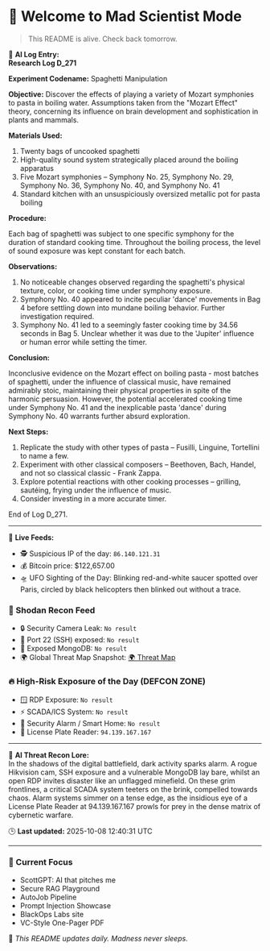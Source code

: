 # 💪 Welcome to Mad Scientist Mode

> This README is alive. Check back tomorrow.

🧠 **AI Log Entry:**  
**Research Log D_271**

**Experiment Codename:** Spaghetti Manipulation

**Objective:** Discover the effects of playing a variety of Mozart symphonies to pasta in boiling water. Assumptions taken from the "Mozart Effect" theory, concerning its influence on brain development and sophistication in plants and mammals.

**Materials Used:** 

1. Twenty bags of uncooked spaghetti
2. High-quality sound system strategically placed around the boiling apparatus
3. Five Mozart symphonies – Symphony No. 25, Symphony No. 29, Symphony No. 36, Symphony No. 40, and Symphony No. 41
4. Standard kitchen with an unsuspiciously oversized metallic pot for pasta boiling

**Procedure:** 

Each bag of spaghetti was subject to one specific symphony for the duration of standard cooking time. Throughout the boiling process, the level of sound exposure was kept constant for each batch.

**Observations:**

1. No noticeable changes observed regarding the spaghetti's physical texture, color, or cooking time under symphony exposure.
2. Symphony No. 40 appeared to incite peculiar 'dance' movements in Bag 4 before settling down into mundane boiling behavior. Further investigation required.
3. Symphony No. 41 led to a seemingly faster cooking time by 34.56 seconds in Bag 5. Unclear whether it was due to the 'Jupiter' influence or human error while setting the timer.

**Conclusion:** 

Inconclusive evidence on the Mozart effect on boiling pasta - most batches of spaghetti, under the influence of classical music, have remained admirably stoic, maintaining their physical properties in spite of the harmonic persuasion. However, the potential accelerated cooking time under Symphony No. 41 and the inexplicable pasta 'dance' during Symphony No. 40 warrants further absurd exploration.

**Next Steps:** 

1. Replicate the study with other types of pasta – Fusilli, Linguine, Tortellini to name a few.
2. Experiment with other classical composers – Beethoven, Bach, Handel, and not so classical classic - Frank Zappa.
3. Explore potential reactions with other cooking processes – grilling, sautéing, frying under the influence of music.
4. Consider investing in a more accurate timer.

End of Log D_271.

---

📡 **Live Feeds:**
- 🕵️ Suspicious IP of the day: `86.140.121.31`
- 💰 Bitcoin price: $122,657.00
- 🛸 UFO Sighting of the Day: Blinking red-and-white saucer spotted over Paris, circled by black helicopters then blinked out without a trace.

<!--START_SHODAN-->
### 🚁 Shodan Recon Feed
- 🔒 Security Camera Leak: `No result`
- 💠 Port 22 (SSH) exposed: `No result`
- 🧬 Exposed MongoDB: `No result`
- 🌍 Global Threat Map Snapshot: [🌍 Threat Map](https://www.shodan.io/search?query=map)

### 🔥 High-Risk Exposure of the Day (DEFCON ZONE)
- 🪟 RDP Exposure: `No result`
- ⚡ SCADA/ICS System: `No result`
- 🚨 Security Alarm / Smart Home: `No result`
- 🚱 License Plate Reader: `94.139.167.167`

---

🧠 **AI Threat Recon Lore:**  
In the shadows of the digital battlefield, dark activity sparks alarm. A rogue Hikvision cam, SSH exposure and a vulnerable MongoDB lay bare, whilst an open RDP invites disaster like an unflagged minefield. On these grim frontlines, a critical SCADA system teeters on the brink, compelled towards chaos. Alarm systems simmer on a tense edge, as the insidious eye of a License Plate Reader at 94.139.167.167 prowls for prey in the dense matrix of cybernetic warfare.
<!--END_SHODAN-->

🕒 **Last updated:** 2025-10-08 12:40:31 UTC

---

### 🧠 Current Focus
- ScottGPT: AI that pitches me  
- Secure RAG Playground  
- AutoJob Pipeline  
- Prompt Injection Showcase  
- BlackOps Labs site  
- VC-Style One-Pager PDF

🔁 _This README updates daily. Madness never sleeps._
